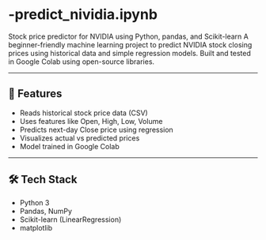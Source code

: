 # -predict_nividia.ipynb
Stock price predictor for NVIDIA using Python, pandas, and Scikit-learn
A beginner-friendly machine learning project to predict NVIDIA stock closing prices using historical data and simple regression models. Built and tested in Google Colab using open-source libraries.

---

## 🚀 Features
- Reads historical stock price data (CSV)
- Uses features like Open, High, Low, Volume
- Predicts next-day Close price using regression
- Visualizes actual vs predicted prices
- Model trained in Google Colab

---

## 🛠 Tech Stack
- Python 3
- Pandas, NumPy
- Scikit-learn (LinearRegression)
- matplotlib
